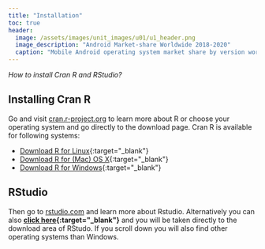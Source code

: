 ```yaml
---
title: "Installation"
toc: true
header:
  image: /assets/images/unit_images/u01/u1_header.png
  image_description: "Android Market-share Worldwide 2018-2020"
  caption: "Mobile Android operating system market share by version worldwide from 2018 to 2020: [StatCounter](https://gs.statcounter.com/android-version-market-share/mobile/worldwide/#monthly-201907-202001) [via Statista](https://www.statista.com/statistics/921152/mobile-android-version-share-worldwide/)"
---
```

*How to install Cran R and RStudio?*
<!--more-->


## Installing Cran R
Go and visit [cran.r-project.org](https://cran.r-project.org/) to learn more about R or choose your operating system and go directly to the download page. Cran R is available for following systems:


* [Download R for Linux](https://cran.r-project.org/bin/linux/){:target="_blank"}
* [Download R for (Mac) OS X](https://cran.r-project.org/bin/macosx/){:target="_blank"}
* [Download R for Windows](https://cran.r-project.org/bin/windows/base/){:target="_blank"}


## RStudio

Then go to [rstudio.com](https://rstudio.com/) and learn more about Rstudio. Alternatively you can also **[click here](https://rstudio.com/products/rstudio/download/#download){:target="_blank"}** and you will be taken directly to the download area of RStudo. If you scroll down you will also find other operating systems than Windows.

<!--
## Further reading

add some day
-->
